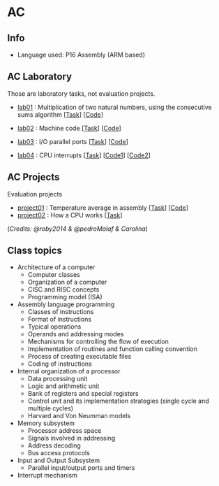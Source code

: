 # AC

## Info
* Language used: P16 Assembly (ARM based)

## AC Laboratory
Those are laboratory tasks, not evaluation projects.

* [lab01](https://github.com/roby2014/uni-projects/tree/master/AC/lab01/) : Multiplication of two natural numbers, using the consecutive sums algorithm [[Task](https://github.com/roby2014/uni-projects/tree/master/AC/lab01/ac_lab01.pdf)] [[Code](https://github.com/roby2014/uni-projects/tree/master/AC/lab01/)]

* [lab02](https://github.com/roby2014/uni-projects/tree/master/AC/lab02/) : Machine code [[Task](https://github.com/roby2014/uni-projects/tree/master/AC/lab01/ac_lab02.pdf)] [[Code](https://github.com/roby2014/uni-projects/tree/master/AC/lab02/)]

* [lab03](https://github.com/roby2014/uni-projects/tree/master/AC/lab03/) : I/O parallel ports [[Task](https://github.com/roby2014/uni-projects/tree/master/AC/lab03/ac_lab03.pdf)] [[Code](https://github.com/roby2014/uni-projects/tree/master/AC/lab03/lab03_sleep.S)]

* [lab04](https://github.com/roby2014/uni-projects/tree/master/AC/lab04/) : CPU interrupts [[Task](https://github.com/roby2014/uni-projects/tree/master/AC/lab04/ac_lab04.pdf)] [[Code1](https://github.com/roby2014/uni-projects/tree/master/AC/lab03/ap04_ex1.S)] [[Code2](https://github.com/roby2014/uni-projects/tree/master/AC/lab03/ap04_ex2.S)]

## AC Projects
Evaluation projects

* [project01](https://github.com/roby2014/uni-projects/tree/master/AC/project01/) : Temperature average in assembly
[[Task](https://github.com/roby2014/uni-projects/tree/master/AC/project01/ac_trab01.pdf)]
[[Code](https://github.com/roby2014/uni-projects/tree/master/AC/project01/main.S)]
* [project02](https://github.com/roby2014/uni-projects/tree/master/AC/project02/) : How a CPU works
[[Task](https://github.com/roby2014/uni-projects/tree/master/AC/project02/ac_2122v_tp2.pdf)]

(*Credits: @roby2014 & @pedroMalaf & Carolina*)

## Class topics
* Architecture of a computer
    - Computer classes
    - Organization of a computer
    - CISC and RISC concepts
    - Programming model (ISA)
* Assembly language programming
    - Classes of instructions
    - Format of instructions
    - Typical operations
    - Operands and addressing modes
    - Mechanisms for controlling the flow of execution
    - Implementation of routines and function calling convention
    - Process of creating executable files
    - Coding of instructions
* Internal organization of a processor
    - Data processing unit
    - Logic and arithmetic unit
    - Bank of registers and special registers
    - Control unit and its implementation strategies (single cycle and multiple cycles)
    - Harvard and Von Neumman models
* Memory subsystem
    - Processor address space
    - Signals involved in addressing
    - Address decoding 
    - Bus access protocols
* Input and Output Subsystem
    - Parallel input/output ports and timers
* Interrupt mechanism


